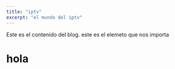 ```yaml
---
title: "iptv"
excerpt: "el mundo del iptv"
---
```


Este es el contenido del blog. este es el elemeto que nos importa

# hola